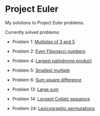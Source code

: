 # Project Euler
My solutions to Project Euler problems.

Currently solved problems:
  * Problem 1: [Multiples of 3 and 5](https://projecteuler.net/problem=1)
  * Problem 2: [Even Fibonacci numbers](https://projecteuler.net/problem=2)
  
  * Problem 4: [Largest palindrome product](https://projecteuler.net/problem=4)
  * Problem 5: [Smallest multiple](https://projecteuler.net/problem=5)
  * Problem 6: [Sum square difference](https://projecteuler.net/problem=6)
  
  * Problem 13: [Large sum](https://projecteuler.net/problem=13)
  * Problem 14: [Longest Collatz sequence](https://projecteuler.net/problem=14)
  
  * Problem 24: [Lexicographic permutations](https://projecteuler.net/problem=24)
